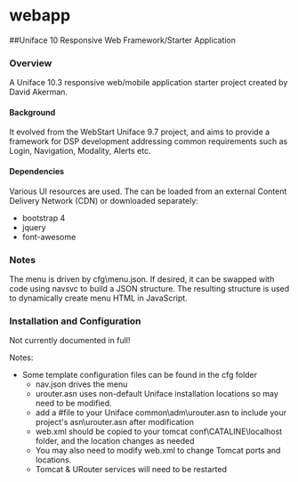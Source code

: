 # webapp
##Uniface 10 Responsive Web Framework/Starter Application

### Overview
A Uniface 10.3 responsive web/mobile application starter project created by David Akerman. 

#### Background
It evolved from the WebStart Uniface 9.7 project, and aims to provide a framework for DSP development addressing common
requirements such as Login, Navigation, Modality, Alerts etc.

#### Dependencies
Various UI resources are used. The can be loaded from an external Content Delivery Network (CDN) or downloaded separately:
- bootstrap 4
- jquery
- font-awesome

### Notes
The menu is driven by cfg\menu.json. If desired, it can be swapped with code using navsvc to build a JSON structure.
The resulting structure is used to dynamically create menu HTML in JavaScript.

### Installation and Configuration
Not currently documented in full!

Notes: 
- Some template configuration files can be found in the cfg folder
  - nav.json drives the menu
  - urouter.asn uses non-default Uniface installation locations so may need to be modified. 
  - add a #file to your Uniface common\adm\urouter.asn to include your project's asn\urouter.asn after modification
  - web.xml should be copied to your tomcat conf\CATALINE\localhost folder, and the location changes as needed
  - You may also need to modify web.xml to change Tomcat ports and locations.
  - Tomcat & URouter services will need to be restarted

